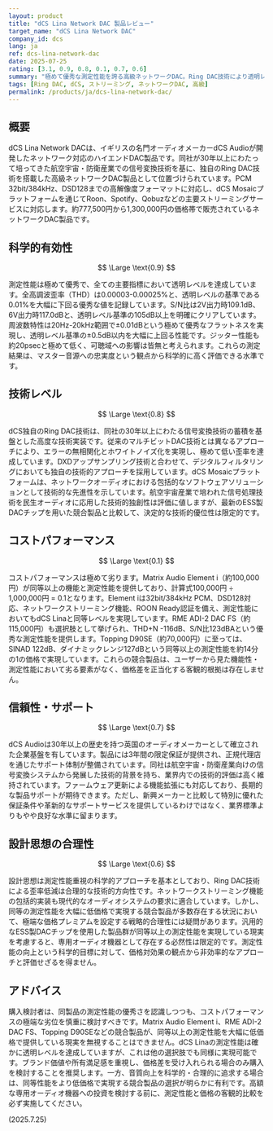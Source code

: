 ```yaml
---
layout: product
title: "dCS Lina Network DAC 製品レビュー"
target_name: "dCS Lina Network DAC"
company_id: dcs
lang: ja
ref: dcs-lina-network-dac
date: 2025-07-25
rating: [3.1, 0.9, 0.8, 0.1, 0.7, 0.6]
summary: "極めて優秀な測定性能を誇る高級ネットワークDAC。Ring DAC技術により透明レベルの音質を実現するが、同等性能を大幅に下回る価格で提供する競合製品が多数存在するため、コストパフォーマンスは極めて劣る。"
tags: [Ring DAC, dCS, ストリーミング, ネットワークDAC, 高級]
permalink: /products/ja/dcs-lina-network-dac/
---
```

## 概要

dCS Lina Network DACは、イギリスの名門オーディオメーカーdCS Audioが開発したネットワーク対応のハイエンドDAC製品です。同社が30年以上にわたって培ってきた航空宇宙・防衛産業での信号変換技術を基に、独自のRing DAC技術を搭載した高級ネットワークDAC製品として位置づけられています。PCM 32bit/384kHz、DSD128までの高解像度フォーマットに対応し、dCS Mosaicプラットフォームを通じてRoon、Spotify、Qobuzなどの主要ストリーミングサービスに対応します。約777,500円から1,300,000円の価格帯で販売されているネットワークDAC製品です。

## 科学的有効性

$$ \Large \text{0.9} $$

測定性能は極めて優秀で、全ての主要指標において透明レベルを達成しています。全高調波歪率（THD）は0.00003-0.00025%と、透明レベルの基準である0.01%を大幅に下回る優秀な値を記録しています。S/N比は2V出力時109.1dB、6V出力時117.0dBと、透明レベル基準の105dB以上を明確にクリアしています。周波数特性は20Hz-20kHz範囲で±0.01dBという極めて優秀なフラットネスを実現し、透明レベル基準の±0.5dB以内を大幅に上回る性能です。ジッター性能も約20psecと極めて低く、可聴域への影響は皆無と考えられます。これらの測定結果は、マスター音源への忠実度という観点から科学的に高く評価できる水準です。

## 技術レベル

$$ \Large \text{0.8} $$

dCS独自のRing DAC技術は、同社の30年以上にわたる信号変換技術の蓄積を基盤とした高度な技術実装です。従来のマルチビットDAC技術とは異なるアプローチにより、エラーの無相関化とホワイトノイズ化を実現し、極めて低い歪率を達成しています。DXDアップサンプリング技術と合わせて、デジタルフィルタリングにおいても独自の技術的アプローチを採用しています。dCS Mosaicプラットフォームは、ネットワークオーディオにおける包括的なソフトウェアソリューションとして技術的な先進性を示しています。航空宇宙産業で培われた信号処理技術を民生オーディオに応用した技術的独創性は評価に値しますが、最新のESS製DACチップを用いた競合製品と比較して、決定的な技術的優位性は限定的です。

## コストパフォーマンス

$$ \Large \text{0.1} $$

コストパフォーマンスは極めて劣ります。Matrix Audio Element i（約100,000円）が同等以上の機能と測定性能を提供しており、計算式100,000円 ÷ 1,000,000円 = 0.1となります。Element iは32bit/384kHz PCM、DSD128対応、ネットワークストリーミング機能、ROON Ready認証を備え、測定性能においてもdCS Linaと同等レベルを実現しています。RME ADI-2 DAC FS（約115,000円）も選択肢として挙げられ、THD+N -116dB、S/N比123dBAという優秀な測定性能を提供します。Topping D90SE（約70,000円）に至っては、SINAD 122dB、ダイナミックレンジ127dBという同等以上の測定性能を約14分の1の価格で実現しています。これらの競合製品は、ユーザーから見た機能性・測定性能において劣る要素がなく、価格差を正当化する客観的根拠は存在しません。

## 信頼性・サポート

$$ \Large \text{0.7} $$

dCS Audioは30年以上の歴史を持つ英国のオーディオメーカーとして確立された企業基盤を有しています。製品には3年間の限定保証が提供され、正規代理店を通じたサポート体制が整備されています。同社は航空宇宙・防衛産業向けの信号変換システムから発展した技術的背景を持ち、業界内での技術的評価は高く維持されています。ファームウェア更新による機能拡張にも対応しており、長期的な製品サポートが期待できます。ただし、新興メーカーと比較して特別に優れた保証条件や革新的なサポートサービスを提供しているわけではなく、業界標準よりもやや良好な水準に留まります。

## 設計思想の合理性

$$ \Large \text{0.6} $$

設計思想は測定性能重視の科学的アプローチを基本としており、Ring DAC技術による歪率低減は合理的な技術的方向性です。ネットワークストリーミング機能の包括的実装も現代的なオーディオシステムの要求に適合しています。しかし、同等の測定性能を大幅に低価格で実現する競合製品が多数存在する状況において、極端な価格プレミアムを設定する戦略的合理性には疑問があります。汎用的なESS製DACチップを使用した製品群が同等以上の測定性能を実現している現実を考慮すると、専用オーディオ機器として存在する必然性は限定的です。測定性能の向上という科学的目標に対して、価格対効果の観点から非効率的なアプローチと評価せざるを得ません。

## アドバイス

購入検討者は、同製品の測定性能の優秀さを認識しつつも、コストパフォーマンスの極端な劣位を慎重に検討すべきです。Matrix Audio Element i、RME ADI-2 DAC FS、Topping D90SEなどの競合製品が、同等以上の測定性能を大幅に低価格で提供している現実を無視することはできません。dCS Linaの測定性能は確かに透明レベルを達成していますが、これは他の選択肢でも同様に実現可能です。ブランド価値や所有満足感を重視し、価格差を受け入れられる場合のみ購入を検討することを推奨します。一方、音質向上を科学的・合理的に追求する場合は、同等性能をより低価格で実現する競合製品の選択が明らかに有利です。高額な専用オーディオ機器への投資を検討する前に、測定性能と価格の客観的比較を必ず実施してください。

(2025.7.25)